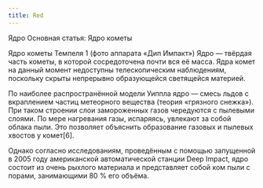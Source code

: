 ```yaml
---
title: Red
---
```


Ядро
Основная статья: Ядро кометы

Ядро кометы Темпеля 1 (фото аппарата «Дип Импакт»)
Ядро — твёрдая часть кометы, в которой сосредоточена почти вся её масса. Ядра комет на данный момент недоступны телескопическим наблюдениям, поскольку скрыты непрерывно образующейся светящейся материей.

По наиболее распространённой модели Уиппла ядро — смесь льдов с вкраплением частиц метеорного вещества (теория «грязного снежка»). При таком строении слои замороженных газов чередуются с пылевыми слоями. По мере нагревания газы, испаряясь, увлекают за собой облака пыли. Это позволяет объяснить образование газовых и пылевых хвостов у комет[6].

Однако согласно исследованиям, проведённым с помощью запущенной в 2005 году американской автоматической станции Deep Impact, ядро состоит из очень рыхлого материала и представляет собой ком пыли с порами, занимающими 80 % его объёма.
